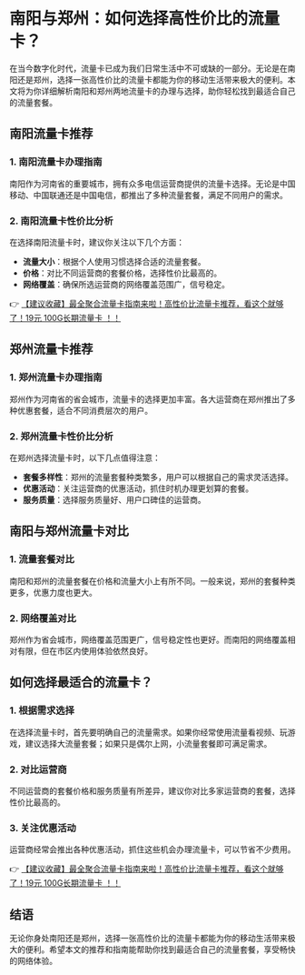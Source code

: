 # 南阳与郑州：如何选择高性价比的流量卡？

在当今数字化时代，流量卡已成为我们日常生活中不可或缺的一部分。无论是在南阳还是郑州，选择一张高性价比的流量卡都能为你的移动生活带来极大的便利。本文将为你详细解析南阳和郑州两地流量卡的办理与选择，助你轻松找到最适合自己的流量套餐。

## 南阳流量卡推荐

### 1. 南阳流量卡办理指南
南阳作为河南省的重要城市，拥有众多电信运营商提供的流量卡选择。无论是中国移动、中国联通还是中国电信，都推出了多种流量套餐，满足不同用户的需求。

### 2. 南阳流量卡性价比分析
在选择南阳流量卡时，建议你关注以下几个方面：
- **流量大小**：根据个人使用习惯选择合适的流量套餐。
- **价格**：对比不同运营商的套餐价格，选择性价比最高的。
- **网络覆盖**：确保所选运营商的网络覆盖范围广，信号稳定。

👉 [【建议收藏】最全聚合流量卡指南来啦！高性价比流量卡推荐，看这个就够了！19元 100G长期流量卡 ！！](https://bit.ly/Liuliangka)

## 郑州流量卡推荐

### 1. 郑州流量卡办理指南
郑州作为河南省的省会城市，流量卡的选择更加丰富。各大运营商在郑州推出了多种优惠套餐，适合不同消费层次的用户。

### 2. 郑州流量卡性价比分析
在郑州选择流量卡时，以下几点值得注意：
- **套餐多样性**：郑州的流量套餐种类繁多，用户可以根据自己的需求灵活选择。
- **优惠活动**：关注运营商的优惠活动，抓住时机办理更划算的套餐。
- **服务质量**：选择服务质量好、用户口碑佳的运营商。

## 南阳与郑州流量卡对比

### 1. 流量套餐对比
南阳和郑州的流量套餐在价格和流量大小上有所不同。一般来说，郑州的套餐种类更多，优惠力度也更大。

### 2. 网络覆盖对比
郑州作为省会城市，网络覆盖范围更广，信号稳定性也更好。而南阳的网络覆盖相对有限，但在市区内使用体验依然良好。

## 如何选择最适合的流量卡？

### 1. 根据需求选择
在选择流量卡时，首先要明确自己的流量需求。如果你经常使用流量看视频、玩游戏，建议选择大流量套餐；如果只是偶尔上网，小流量套餐即可满足需求。

### 2. 对比运营商
不同运营商的套餐价格和服务质量有所差异，建议你对比多家运营商的套餐，选择性价比最高的。

### 3. 关注优惠活动
运营商经常会推出各种优惠活动，抓住这些机会办理流量卡，可以节省不少费用。

👉 [【建议收藏】最全聚合流量卡指南来啦！高性价比流量卡推荐，看这个就够了！19元 100G长期流量卡 ！！](https://bit.ly/Liuliangka)

## 结语

无论你身处南阳还是郑州，选择一张高性价比的流量卡都能为你的移动生活带来极大的便利。希望本文的推荐和指南能帮助你找到最适合自己的流量套餐，享受畅快的网络体验。
